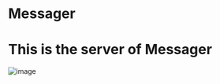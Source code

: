 # Messager
# This is the server of Messager
![image](https://user-images.githubusercontent.com/84227418/131611698-658e711d-64a2-492a-a602-fd1a8e3e4ff6.png)
